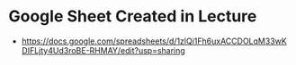 # Google Sheet Created in Lecture
- https://docs.google.com/spreadsheets/d/1zlQi1Fh6uxACCDOLqM33wKDIFLjty4Ud3roBE-RHMAY/edit?usp=sharing
